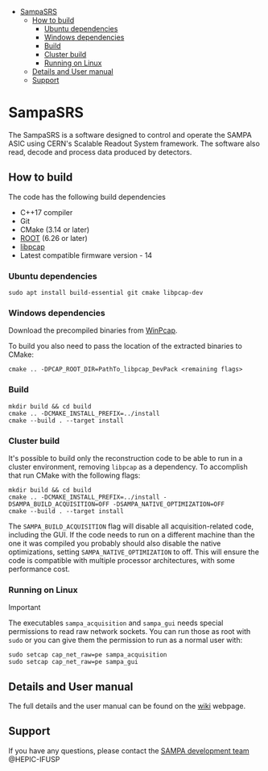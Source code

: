 - [SampaSRS](#sampasrs)
  - [How to build](#how-to-build)
    - [Ubuntu dependencies](#ubuntu-dependencies)
    - [Windows dependencies](#windows-dependencies)
    - [Build](#build)
    - [Cluster build](#cluster-build)
    - [Running on Linux](#running-on-linux)
  - [Details and User manual](#details-and-user-manual)
  - [Support](#support)
# SampaSRS

The SampaSRS is a software designed to control and operate the SAMPA ASIC using CERN's Scalable Readout System framework. The software also read, decode and process data produced by detectors.

## How to build

The code has the following build dependencies

- C++17 compiler
- Git
- CMake (3.14 or later)
- [ROOT](https://root.cern/) (6.26 or later)
- [libpcap](https://www.tcpdump.org/index.html)
- Latest compatible firmware version - 14

### Ubuntu dependencies

    sudo apt install build-essential git cmake libpcap-dev

### Windows dependencies

Download the precompiled binaries from [WinPcap](https://www.winpcap.org/install/bin/WpdPack_4_1_2.zip).

To build you also need to pass the location of the extracted binaries to CMake:

    cmake .. -DPCAP_ROOT_DIR=PathTo_libpcap_DevPack <remaining flags>

### Build

    mkdir build && cd build
    cmake .. -DCMAKE_INSTALL_PREFIX=../install
    cmake --build . --target install

### Cluster build

It's possible to build only the reconstruction code to be able to run in a cluster environment, removing `libpcap` as a dependency. To accomplish that run CMake with the following flags:

    mkdir build && cd build
    cmake .. -DCMAKE_INSTALL_PREFIX=../install -DSAMPA_BUILD_ACQUISITION=OFF -DSAMPA_NATIVE_OPTIMIZATION=OFF
    cmake --build . --target install

The `SAMPA_BUILD_ACQUISITION` flag will disable all acquisition-related code, including the GUI. If the code needs to run on a different machine than the one it was compiled you probably should also disable the native optimizations, setting `SAMPA_NATIVE_OPTIMIZATION` to off. This will ensure the code is compatible with multiple processor architectures, with some performance cost.

### Running on Linux

>[!IMPORTANT]
>The executables `sampa_acquisition` and `sampa_gui` needs special permissions to read raw network sockets. You can run those as root with `sudo` or you can give them the permission to run as a normal user with:

    sudo setcap cap_net_raw=pe sampa_acquisition
    sudo setcap cap_net_raw=pe sampa_gui



## Details and User manual

The full details and the user manual can be found on the [wiki](https://github.com/SampaSRS/SampaSRS/wiki/) webpage.

## Support

If you have any questions, please contact the [SAMPA development team](hepic@if.usp.br) @HEPIC-IFUSP